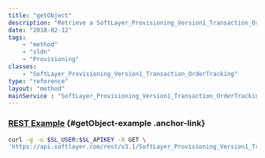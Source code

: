 ```yaml
---
title: "getObject"
description: "Retrieve a SoftLayer_Provisioning_Version1_Transaction_OrderTracking record."
date: "2018-02-12"
tags:
    - "method"
    - "sldn"
    - "Provisioning"
classes:
    - "SoftLayer_Provisioning_Version1_Transaction_OrderTracking"
type: "reference"
layout: "method"
mainService : "SoftLayer_Provisioning_Version1_Transaction_OrderTracking"
---
```


### [REST Example](#getObject-example) <a href="/article/rest/"><i class="fas fa-question"></i></a> {#getObject-example .anchor-link} 
```bash
curl -g -u $SL_USER:$SL_APIKEY -X GET \
'https://api.softlayer.com/rest/v3.1/SoftLayer_Provisioning_Version1_Transaction_OrderTracking/{SoftLayer_Provisioning_Version1_Transaction_OrderTrackingID}/getObject'
```
